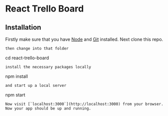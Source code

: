 # React Trello Board

## Installation
Firstly make sure that you have [Node](https://nodejs.org/en/download/) and [Git](https://git-scm.com/book/en/v2/Getting-Started-Installing-Git)  installed.
Next clone this repo.

```
then change into that folder
```
cd react-trello-board
```
install the necessary packages locally
```
npm install
```
and start up a local server
```
npm start
```
Now visit [`localhost:3000`](http://localhost:3000) from your browser. Now your app should be up and running.

